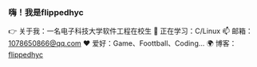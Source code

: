 ### 嗨！我是flippedhyc
👉 关于我：一名电子科技大学软件工程在校生
🌱 正在学习：C/Linux
📫 邮箱：1078650866@qq.com
❤️ 爱好：Game、Foottball、Coding...
🌍 博客：[flippedhyc](https://flippedhyc.github.io/)
